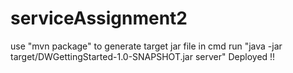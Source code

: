 # serviceAssignment2
use "mvn package" to generate target jar file
in cmd run "java -jar target/DWGettingStarted-1.0-SNAPSHOT.jar server"
Deployed !!

